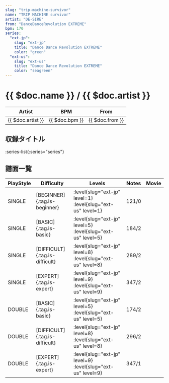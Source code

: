 ```yaml
---
slug: "trip-machine-survivor"
name: "TRIP MACHINE survivor"
artist: "DE-SIRE"
from: "DanceDanceRevolution EXTREME"
bpm: 170
series:
  "ext-jp":
    slug: "ext-jp"
    title: "Dance Dance Revolution EXTREME"
    color: "green"
  "ext-us":
    slug: "ext-us"
    title: "Dance Dance Revolution EXTREME"
    color: "seagreen"
---
```


# {{ $doc.name }} / {{ $doc.artist }}

|Artist|BPM|From|
|------|---|----|
|{{ $doc.artist }}|{{ $doc.bpm }}|{{ $doc.from }}|

## 収録タイトル

:series-list{:series="series"}

## 譜面一覧

|PlayStyle|Difficulty|Levels|Notes|Movie|
|---------|----------|------|-----|-----|
|SINGLE|[BEGINNER]{.tag.is-beginner}|:level{slug="ext-jp" level=1} :level{slug="ext-us" level=1}|121/0||
|SINGLE|[BASIC]{.tag.is-basic}|:level{slug="ext-jp" level=5} :level{slug="ext-us" level=5}|184/2||
|SINGLE|[DIFFICULT]{.tag.is-difficult}|:level{slug="ext-jp" level=8} :level{slug="ext-us" level=8}|289/2||
|SINGLE|[EXPERT]{.tag.is-expert}|:level{slug="ext-jp" level=9} :level{slug="ext-us" level=9}|347/2||
|DOUBLE|[BASIC]{.tag.is-basic}|:level{slug="ext-jp" level=5} :level{slug="ext-us" level=5}|174/2||
|DOUBLE|[DIFFICULT]{.tag.is-difficult}|:level{slug="ext-jp" level=8} :level{slug="ext-us" level=8}|296/2||
|DOUBLE|[EXPERT]{.tag.is-expert}|:level{slug="ext-jp" level=9} :level{slug="ext-us" level=9}|347/1||
